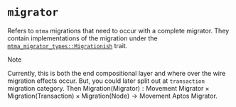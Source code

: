 # `migrator`
Refers to `mtma` migrations that need to occur with a complete migrator. They contain implementations of the migration under the [`mtma_migrator_types::Migrationish`](/migration/util/migrator-types/src/migration.rs) trait. 

> [!NOTE]
> Currently, this is both the end compositional layer and where over the wire migration effects occur. But, you could later split out at `transaction` migration category. Then $\text{Migration(Migrator)}: \text{Movement Migrator} \times \text{Migration(Transaction)} \times \text{Migration(Node)} \to \text{Movement Aptos Migrator}$. 